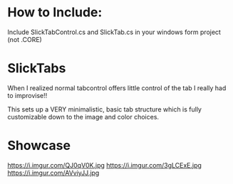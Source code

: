 # How to Include:

Include SlickTabControl.cs and SlickTab.cs in your windows form project (not .CORE)

# SlickTabs

When I realized normal tabcontrol offers little control of the tab I really had to improvise!!

This sets up a VERY minimalistic, basic tab structure which is fully customizable down to the image and color choices.

# Showcase

https://i.imgur.com/QJ0qV0K.jpg
https://i.imgur.com/3gLCExE.jpg
https://i.imgur.com/AVviyJJ.jpg
